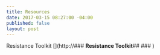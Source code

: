 ```yaml
---
title: Resources
date: 2017-03-15 08:27:00 -04:00
published: false
layout: post
---
```


Resistance Toolkit
[](http://### **Resistance Toolkit**## ### [](http://resistancetoolkit.herokuapp.com))
